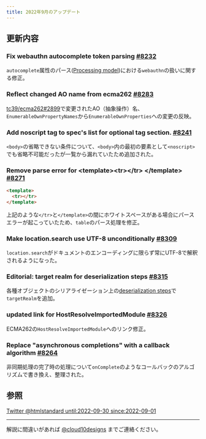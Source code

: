 ```yaml
---
title: 2022年9月のアップデート
---
```


## 更新内容

### Fix webauthn autocomplete token parsing [#8232](https://github.com/whatwg/html/pull/8232)

`autocomplete`属性のパース([Processing model](https://html.spec.whatwg.org/multipage/form-control-infrastructure.html#autofill-processing-model))における`webauthn`の扱いに関する修正。

### Reflect changed AO name from ecma262 [#8283](https://github.com/whatwg/html/pull/8283)

[tc39/ecma262#2899](https://github.com/tc39/ecma262/pull/2899)で変更されたAO（抽象操作）名、`EnumerableOwnPropertyNames`から`EnumerableOwnProperties`への変更の反映。

### Add noscript tag to spec's list for optional tag section. [#8241](https://github.com/whatwg/html/pull/8241)

`<body>`の省略できない条件について、`<body>`内の最初の要素として`<noscript>`でも省略不可能だったが一覧から漏れていたため追加された。

### Remove parse error for &lt;template&gt;&lt;tr&gt;&lt;/tr&gt; &lt;/template&gt; [#8271](https://github.com/whatwg/html/pull/8271)

```html
<template>
  <tr></tr>
</template>
```

上記のような`</tr>`と`</template>`の間にホワイトスペースがある場合にパースエラーが起こっていたため、`table`のパース処理を修正。

### Make location.search use UTF-8 unconditionally [#8309](https://github.com/whatwg/html/pull/8309)

`location.search`がドキュメントのエンコーディングに限らず常にUTF-8で解釈されるようになった。

### Editorial: target realm for deserialization steps [#8315](https://github.com/whatwg/html/pull/8315)

各種オブジェクトのシリアライゼーション上の[deserialization steps](https://html.spec.whatwg.org/multipage/structured-data.html#deserialization-steps)で`targetRealm`を追加。

### updated link for HostResolveImportedModule [#8326](https://github.com/whatwg/html/pull/8326)

ECMA262の`HostResolveImportedModule`へのリンク修正。

### Replace "asynchronous completions" with a callback algorithm [#8264](https://github.com/whatwg/html/pull/8264)

非同期処理の完了時の処理について`onComplete`のようなコールバックのアルゴリズムで書き換え、整理された。

## 参照

[Twitter @htmlstandard until:2022-09-30 since:2022-09-01](<https://twitter.com/search?q=(from%3Ahtmlstandard)%20until%3A2022-09-30%20since%3A2022-09-01&f=live>)

---

解説に間違いがあれば [@cloud10designs](https://twitter.com/cloud10designs) までご連絡ください。
